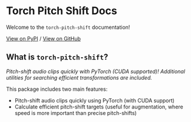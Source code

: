 # Torch Pitch Shift Docs

Welcome to the `torch-pitch-shift` documentation!

[View on PyPI](https://pypi.org/project/torch-pitch-shift/) / [View on GitHub](https://github.com/torch-pitch-shift)

## What is `torch-pitch-shift`?

*Pitch-shift audio clips quickly with PyTorch (CUDA supported)! Additional utilities for searching efficient transformations are included.*

This package includes two main features:

* Pitch-shift audio clips quickly using PyTorch (with CUDA support)
* Calculate efficient pitch-shift targets (useful for augmentation, where speed is more important than precise pitch-shifts)
